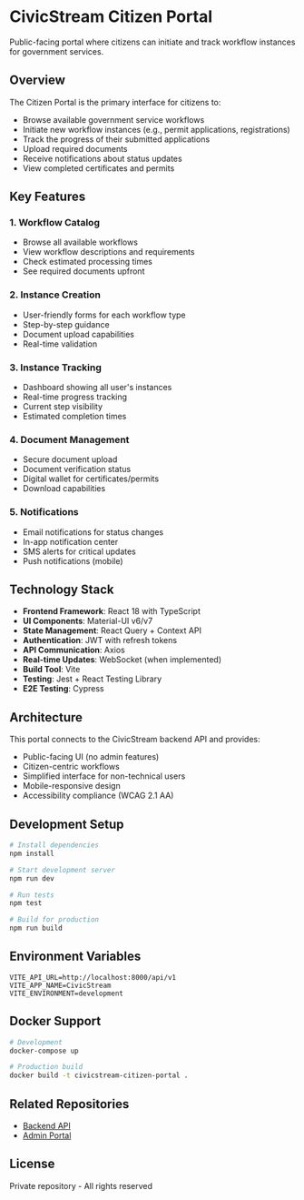 # CivicStream Citizen Portal

Public-facing portal where citizens can initiate and track workflow instances for government services.

## Overview

The Citizen Portal is the primary interface for citizens to:
- Browse available government service workflows
- Initiate new workflow instances (e.g., permit applications, registrations)
- Track the progress of their submitted applications
- Upload required documents
- Receive notifications about status updates
- View completed certificates and permits

## Key Features

### 1. Workflow Catalog
- Browse all available workflows
- View workflow descriptions and requirements
- Check estimated processing times
- See required documents upfront

### 2. Instance Creation
- User-friendly forms for each workflow type
- Step-by-step guidance
- Document upload capabilities
- Real-time validation

### 3. Instance Tracking
- Dashboard showing all user's instances
- Real-time progress tracking
- Current step visibility
- Estimated completion times

### 4. Document Management
- Secure document upload
- Document verification status
- Digital wallet for certificates/permits
- Download capabilities

### 5. Notifications
- Email notifications for status changes
- In-app notification center
- SMS alerts for critical updates
- Push notifications (mobile)

## Technology Stack

- **Frontend Framework**: React 18 with TypeScript
- **UI Components**: Material-UI v6/v7
- **State Management**: React Query + Context API
- **Authentication**: JWT with refresh tokens
- **API Communication**: Axios
- **Real-time Updates**: WebSocket (when implemented)
- **Build Tool**: Vite
- **Testing**: Jest + React Testing Library
- **E2E Testing**: Cypress

## Architecture

This portal connects to the CivicStream backend API and provides:
- Public-facing UI (no admin features)
- Citizen-centric workflows
- Simplified interface for non-technical users
- Mobile-responsive design
- Accessibility compliance (WCAG 2.1 AA)

## Development Setup

```bash
# Install dependencies
npm install

# Start development server
npm run dev

# Run tests
npm test

# Build for production
npm run build
```

## Environment Variables

```
VITE_API_URL=http://localhost:8000/api/v1
VITE_APP_NAME=CivicStream
VITE_ENVIRONMENT=development
```

## Docker Support

```bash
# Development
docker-compose up

# Production build
docker build -t civicstream-citizen-portal .
```

## Related Repositories

- [Backend API](https://github.com/paw-ml/civicstream-workflow)
- [Admin Portal](https://github.com/paw-ml/civicstream-admin-frontend)

## License

Private repository - All rights reserved